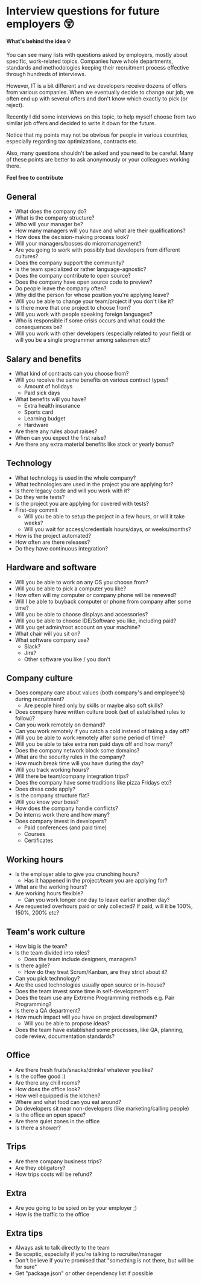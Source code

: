 # Interview questions for future employers 😲

#### What's behind the idea 💡

You can see many lists with questions asked by employers, mostly about specific,
work-related topics. Companies have whole departments, standards and methodologies 
keeping their recruitment process effective through hundreds of interviews.

However, IT is a bit different and we developers receive dozens of offers from various companies.
When we eventually decide to change our job, we often end up with several offers and don't know which exactly to pick (or reject).

Recently I did some interviews on this topic, to help myself choose from two similar job offers
and decided to write it down for the future.

Notice that my points may not be obvious for people in various countries, especially regarding tax optimizations, contracts etc.

Also, many questions shouldn't be asked and you need to be careful. Many of these points are better to ask anonymously or your colleagues
working there.

**Feel free to contribute**

## General
- What does the company do?
- What is the company structure?
- Who will your manager be?
- How many managers will you have and what are their qualifications?
- How does the decision-making process look?
- Will your managers/bosses do micromanagement?
- Are you going to work with possibly bad developers from different cultures?
- Does the company support the community?
- Is the team specialized or rather language-agnostic?
- Does the company contribute to open source?
- Does the company have open source code to preview?
- Do people leave the company often?
- Why did the person for whose position you're applying leave?
- Will you be able to change your team/project if you don't like it?
- Is there more that one project to choose from?
- Will you work with people speaking foreign languages?
- Who is responsible if some crisis occurs and what could the consequences be?
- Will you work with other developers (especially related to your field) or will you be a single
programmer among salesmen etc?

## Salary and benefits
- What kind of contracts can you choose from?
- Will you receive the same benefits on various contract types?
  - Amount of holidays
  - Paid sick days
- What benefits will you have?
  - Extra health insurance
  - Sports card
  - Learning budget
  - Hardware
- Are there any rules about raises?
- When can you expect the first raise?
- Are there any extra material benefits like stock or yearly bonus?

## Technology
- What technology is used in the whole company?
- What technologies are used in the project you are applying for?
- Is there legacy code and will you work with it?
- Do they write tests?
- Is the project you are applying for covered with tests?
- First-day commit
  - Will you be able to setup the project in a few hours, or will it take weeks?
  - Will you wait for access/credentials hours/days, or weeks/months? 
- How is the project automated? 
- How often are there releases?
- Do they have continuous integration?

## Hardware and software
- Will you be able to work on any OS you choose from?
- Will you be able to pick a computer you like?
- How often will my computer or company phone will be renewed?
- Will I be able to buyback computer or phone from company after some time?
- Will you be able to choose displays and accessories?
- Will you be able to choose IDE/Software you like, including paid?
- Will you get admin/root account on your machine?
- What chair will you sit on?
- What software company use?
  - Slack?
  - Jira?
  - Other software you like / you don't

## Company culture
- Does company care about values (both company's and employee's) during recruitment?
  - Are people hired only by skills or maybe also soft skills?
- Does company have written culture book (set of established rules to follow)?
- Can you work remotely on demand?
- Can you work remotely if you catch a cold instead of taking a day off?
- Will you be able to work remotely after some period of time?
- Will you be able to take extra non paid days off and how many?
- Does the company network block some domains?
- What are the security rules in the company?
- How much break time will you have during the day?
- Will you track working hours?
- Will there be team/company integration trips? 
- Does the company have some traditions like pizza Fridays etc?
- Does dress code apply?
- Is the company structure flat?
- Will you know your boss?
- How does the company handle conflicts?
- Do interns work there and how many?
- Does company invest in developers?
  - Paid conferences (and paid time)
  - Courses
  - Certificates

## Working hours
- Is the employer able to give you crunching hours?
  - Has it happened in the project/team you are applying for?
- What are the working hours?
- Are working hours flexible?
  - Can you work longer one day to leave earlier another day?
- Are requested overhours paid or only collected? If paid, will it be 100%, 150%, 200% etc?
  
## Team's work culture
- How big is the team?
- Is the team divided into roles?
  - Does the team include designers, managers?
- Is there agile?
  - How do they treat Scrum/Kanban, are they strict about it?
- Can you pick technology?
- Are the used technologies usually open source or in-house?
- Does the team invest some time in self-development?
- Does the team use any Extreme Programming methods e.g. Pair Programming?
- Is there a QA department?
- How much impact will you have on project development?
  - Will you be able to propose ideas?
- Does the team have established some processes, like QA, planning, code review, documentation standards?
  
## Office
- Are there fresh fruits/snacks/drinks/ whatever you like?
- Is the coffee good :)
- Are there any chill rooms?
- How does the office look?
- How well equipped is the kitchen?
- Where and what food can you eat around?
- Do developers sit near non-developers (like marketing/calling people)
- Is the office an open space?
- Are there quiet zones in the office
- Is there a shower?

## Trips
- Are there company business trips?
- Are they obligatory?
- How trips costs will be refund?

## Extra
- Are you going to be spied on by your employer ;)
- How is the traffic to the office

## Extra tips
- Always ask to talk directly to the team
- Be sceptic, especially if you're talking to recruiter/manager
- Don't believe if you're promised that "something is not there, but will be for sure"
- Get "package.json" or other dependency list if possible
